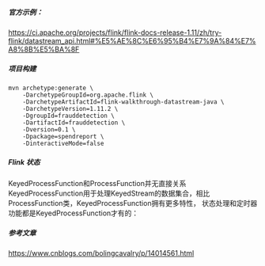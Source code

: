 
##### 官方示例：
https://ci.apache.org/projects/flink/flink-docs-release-1.11/zh/try-flink/datastream_api.html#%E5%AE%8C%E6%95%B4%E7%9A%84%E7%A8%8B%E5%BA%8F



##### 项目构建
```shell script
mvn archetype:generate \
    -DarchetypeGroupId=org.apache.flink \
    -DarchetypeArtifactId=flink-walkthrough-datastream-java \
    -DarchetypeVersion=1.11.2 \
    -DgroupId=frauddetection \
    -DartifactId=frauddetection \
    -Dversion=0.1 \
    -Dpackage=spendreport \
    -DinteractiveMode=false
```


##### Flink 状态
KeyedProcessFunction和ProcessFunction并无直接关系
KeyedProcessFunction用于处理KeyedStream的数据集合，相比ProcessFunction类，KeyedProcessFunction拥有更多特性，
状态处理和定时器功能都是KeyedProcessFunction才有的：







##### 参考文章
https://www.cnblogs.com/bolingcavalry/p/14014561.html
